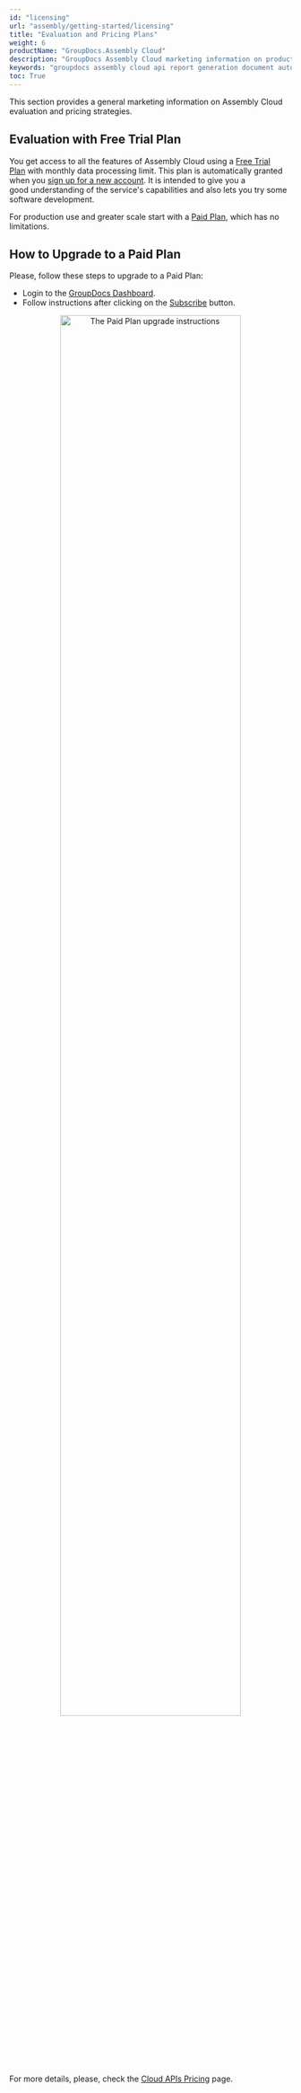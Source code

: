 ```yaml
---
id: "licensing"
url: "assembly/getting-started/licensing"
title: "Evaluation and Pricing Plans"
weight: 6
productName: "GroupDocs.Assembly Cloud"
description: "GroupDocs Assembly Cloud marketing information on product's evaluation and pricing plans."
keywords: "groupdocs assembly cloud api report generation document automation templates build generate dynamically marketing evaluation free trial paid plan upgrade pricing"
toc: True
---
```


This section provides a general marketing information on Assembly Cloud evaluation and pricing strategies.

## Evaluation with Free Trial Plan

You get access to all the features of Assembly Cloud using a [Free Trial Plan](https://purchase.groupdocs.cloud/trial) with monthly data processing limit. This plan is automatically granted when you [sign up for a new account](https://docs.groupdocs.cloud/total/creating-and-managing-account/). It is intended to give you a good understanding of the service's capabilities and also lets you try some software development.

For production use and greater scale start with a [Paid Plan](https://purchase.groupdocs.cloud/pricing), which has no limitations.

## How to Upgrade to a Paid Plan

Please, follow these steps to upgrade to a Paid Plan:

* Login to the [GroupDocs Dashboard](https://dashboard.groupdocs.cloud/#/).
* Follow instructions after clicking on the [Subscribe](https://dashboard.groupdocs.cloud/#/plan) button.

<p align="center"><img src="/assembly/images/licensing/upgrade.png" alt="The Paid Plan upgrade instructions" style="width:80%;"></p>

For more details, please, check the [Cloud APIs Pricing](https://purchase.groupdocs.cloud/pricing) page.
